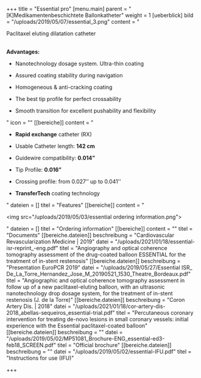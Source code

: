 +++
title = "Essential pro"
[menu.main]
parent = "[K]Medikamentenbeschichtete Ballonkatheter"
weight = 1
[ueberblick]
bild = "/uploads/2019/05/07/essential_3.png"
content = "<p>Paclitaxel eluting dilatation catheter</p><p></p><p><br><strong>Advantages:</strong></p><ul><li><p>Nanotechnology dosage system. Ultra-thin coating</p></li><li><p>Assured coating stability during navigation</p></li><li><p>Homogeneous &amp; anti-cracking coating</p></li><li><p>The best tip profile for perfect crossability</p></li><li><p>Smooth transition for excellent pushability and flexibility </p></li></ul>"
icon = ""
[[bereiche]]
content = "<ul><li><p><strong>Rapid exchange</strong> catheter (RX)</p></li><li><p>Usable Catheter length: <strong>142 cm</strong></p></li><li><p>Guidewire compatibility: <strong>0.014”</strong></p></li><li><p>Tip Profile: <strong>0.016”</strong></p></li><li><p>Crossing profile: from 0.027’’ up to 0.041’’</p></li><li><p><strong>TransferTech</strong> coating technology</p></li></ul>"
dateien = []
titel = "Features"
[[bereiche]]
content = "<p><img src=\"/uploads/2019/05/03/essential ordering information.png\"></p>"
dateien = []
titel = "Ordering information"
[[bereiche]]
content = ""
titel = "Documents"
[[bereiche.dateien]]
beschreibung = "Cardiovascular Revascularization Medicine | 2019"
datei = "/uploads/2021/01/18/essential-isr-reprint_-eng.pdf"
titel = "Angiography and optical coherence tomography assessment of the drug-coated balloon ESSENTIAL for the treatment of in-stent restenosis"
[[bereiche.dateien]]
beschreibung = "Presentation EuroPCR 2019"
datei = "/uploads/2019/05/27/Essential ISR_ De_La_Torre_Hernandez_Jose_M_20190521_1530_Theatre_Bordeaux.pdf"
titel = "Angiographic and optical coherence tomography assessment in follow up of a new paclitaxel-eluting balloon, with an ultrasonic nanotechnology drop dosage system, for the treatment of in-stent restenosis (J. de la Torre)"
[[bereiche.dateien]]
beschreibung = "Coron Artery Dis. | 2018"
datei = "/uploads/2021/01/18/cor-artery-dis-2018_abellas-sequeiros_essential-trial.pdf"
titel = "Percutaneous coronary intervention for treating de-novo lesions in small coronary vessels: initial experience with the Essential paclitaxel-coated balloon"
[[bereiche.dateien]]
beschreibung = ""
datei = "/uploads/2019/05/02/MP51081_Brochure-ENG_essential-ed3-feb18_SCREEN.pdf"
titel = "Official brochure"
[[bereiche.dateien]]
beschreibung = ""
datei = "/uploads/2019/05/02/essential-IFU.pdf"
titel = "Instructions for use (IFU)"

+++
